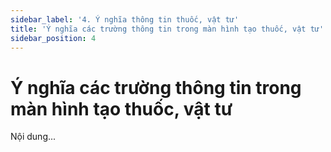 ```yaml
---
sidebar_label: '4. Ý nghĩa thông tin thuốc, vật tư'
title: 'Ý nghĩa các trường thông tin trong màn hình tạo thuốc, vật tư'
sidebar_position: 4
---
```

# Ý nghĩa các trường thông tin trong màn hình tạo thuốc, vật tư
Nội dung...
